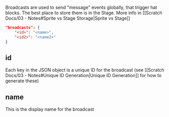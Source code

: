 Broadcasts are used to send "message" events globally, that trigger hat blocks.
The best place to store them is in the Stage. More info in [[Scratch Docs/03 - Notes#Sprite vs Stage Storage|Sprite vs Stage]]

```json
"broadcasts": {
	"<id>": "<name>",
	"<id2>": "<name2>"
}
```

## id

Each key in the JSON object is a unique ID for the broadcast (see [[Scratch Docs/03 - Notes#Unique ID Generation|Unique ID Generation]] for how to generate these)

## name

This is the display name for the broadcast